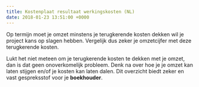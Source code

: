 ```yaml
---
title: Kostenplaat resultaat werkingskosten (NL)
date: 2018-01-23 13:51:00 +0000
---
```

Op termijn moet je omzet minstens je terugkerende kosten dekken wil je project kans op slagen hebben.  Vergelijk dus zeker je omzetcijfer met deze terugkerende kosten.

Lukt het niet meteen om je terugkerende kosten te dekken met je omzet, dan is dat geen onoverkomelijk probleem. Denk na over hoe je je omzet kan laten stijgen en/of je kosten kan laten dalen. Dit overzicht biedt zeker en vast gespreksstof voor je **boekhouder**.